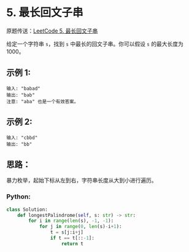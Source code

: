 # 5. 最长回文子串
原题传送：[LeetCode 5. 最长回文子串](https://leetcode-cn.com/problems/longest-palindromic-substring/)

给定一个字符串 ```s```，找到 ```s``` 中最长的回文子串。你可以假设 ```s``` 的最大长度为 1000。


## 示例 1:

```
输入: "babad"
输出: "bab"
注意: "aba" 也是一个有效答案。
```

## 示例 2:

```
输入: "cbbd"
输出: "bb"
```

## 思路：
暴力枚举，起始下标从左到右，字符串长度从大到小进行遍历。

### Python:
```python
class Solution:
    def longestPalindrome(self, s: str) -> str:
        for i in range(len(s), -1, -1):
            for j in range(0, len(s)-i+1):
                t = s[j:i+j]
                if t == t[::-1]:
                    return t
```

